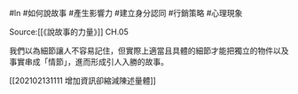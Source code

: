#ln #如何說故事 #產生影響力 #建立身分認同 #行銷策略 #心理現象 

Source:[[《說故事的力量》]] CH.05

我們以為細節讓人不容易記住，但實際上適當且具體的細節才能把獨立的物件以及事實串成「情節」，進而形成引人入勝的故事。

[[202102131111 增加資訊卻縮減陳述量體]]